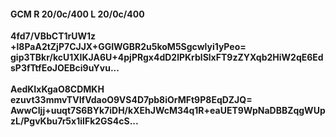 #### GCM R 20/0c/400 L 20/0c/400
**4fd7/VBbCT1rUW1z**<br/>**+l8PaA2tZjP7CJJX+GGIWGBR2u5koM5Sgcwlyi1yPeo=**<br/>**gip3TBkr/kcU1XIKJA6U+4pjPRgx4dD2lPKrblSlxFT9zZYXqb2HiW2qE6EdsP3fTtfEoJOEBci9uYvu...**<br/><br/>
**AedKIxKgaO8CDMKH**<br/>**ezuvt33mmvTVIfVdaoO9VS4D7pb8iOrMFt9P8EqDZJQ=**<br/>**AwwCIjj+uuqt7S6BYk7iDH/kXEhJWcM34q1R+eaUET9WpNaDBBZqgWUpzL/PgvKbu7r5x1iIFk2GS4cS...**